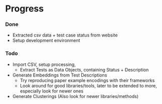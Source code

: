 # Progress


### Done
- Extracted csv data + test case status from website
- Setup development environment
  
### Todo
- Import CSV, setup processing, 
  - Extract Tests as Data Objects, containing Status + Description
- Generate Embeddings from Test Descriptions
  - Try reproducing paper example encodings  with their frameworks
  - Look around for good libraries/tools, later to be extended to more, especially look for newer ones
- Generate Clusterings (Also look for newer libraries/methods)
